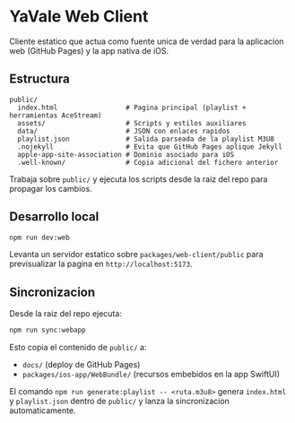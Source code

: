 # YaVale Web Client

Cliente estatico que actua como fuente unica de verdad para la aplicacion web (GitHub Pages) y la app nativa de iOS.

## Estructura

```
public/
  index.html                 # Pagina principal (playlist + herramientas AceStream)
  assets/                    # Scripts y estilos auxiliares
  data/                      # JSON con enlaces rapidos
  playlist.json              # Salida parseada de la playlist M3U8
  .nojekyll                  # Evita que GitHub Pages aplique Jekyll
  apple-app-site-association # Dominio asociado para iOS
  .well-known/               # Copia adicional del fichero anterior
```

Trabaja sobre `public/` y ejecuta los scripts desde la raiz del repo para propagar los cambios.

## Desarrollo local

```bash
npm run dev:web
```

Levanta un servidor estatico sobre `packages/web-client/public` para previsualizar la pagina en `http://localhost:5173`.

## Sincronizacion

Desde la raiz del repo ejecuta:

```bash
npm run sync:webapp
```

Esto copia el contenido de `public/` a:

- `docs/` (deploy de GitHub Pages)
- `packages/ios-app/WebBundle/` (recursos embebidos en la app SwiftUI)

El comando `npm run generate:playlist -- <ruta.m3u8>` genera `index.html` y `playlist.json` dentro de `public/` y lanza la sincronizacion automaticamente.
